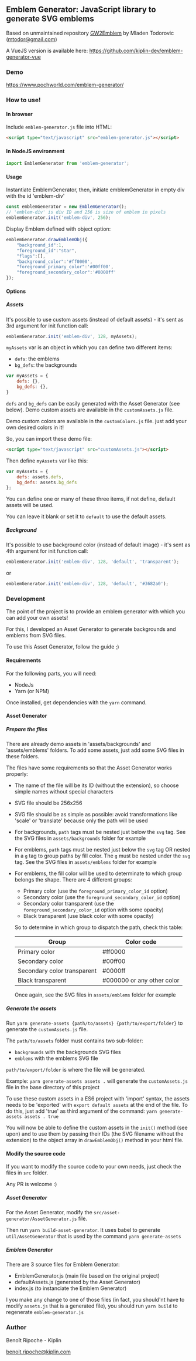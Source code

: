 ## Emblem Generator: JavaScript library to generate SVG emblems

Based on unmaintained repository [GW2Emblem](https://github.com/mtodor/gw2emblem) by Mladen Todorovic (mtodor@gmail.com)

A VueJS version is available here: https://github.com/kiplin-dev/emblem-generator-vue

### Demo
https://www.pochworld.com/emblem-generator/

### How to use!

#### In browser
Include `emblem-generator.js` file into HTML:

```html
<script type="text/javascript" src="emblem-generator.js"></script>
```

#### In NodeJS environment
```javascript
import EmblemGenerator from 'emblem-generator';
```

#### Usage

Instantiate EmblemGenerator, then, initiate emblemGenerator in empty div with the id 'emblem-div'

```javascript
const emblemGenerator = new EmblemGenerator();
// 'emblem-div' is div ID and 256 is size of emblem in pixels
emblemGenerator.init('emblem-div', 256);
```

Display Emblem defined with object option:

```javascript
emblemGenerator.drawEmblemObj({
    "background_id":1,
    "foreground_id":"star",
    "flags":[],
    "background_color":'#ff0000',
    "foreground_primary_color":'#00ff00',
    "foreground_secondary_color":'#0000ff'
});
```

#### Options

##### Assets

It's possible to use custom assets (instead of default assets) - it's sent as 3rd argument for init function call:

```javascript
emblemGenerator.init('emblem-div', 128, myAssets);
```

`myAssets` var is an object in which you can define two different items:
- `defs`: the emblems
- `bg_defs`: the backgrounds

```javascript
var myAssets = {
    defs: {},
    bg_defs: {},
}
```

`defs` and `bg_defs` can be easily generated with the Asset Generator (see below). Demo custom assets are available in the `customAssets.js` file.

Demo custom colors are available in the `customColors.js` file. just add your own desired colors in it!

So, you can import these demo file:
```html
<script type="text/javascript" src="customAssets.js"></script>
```

Then define `myAssets` var like this:
```javascript
var myAssets = {
    defs: assets.defs,
    bg_defs: assets.bg_defs
};
```

You can define one or many of these three items, if not define, default assets will be used.

You can leave it blank or set it to `default` to use the default assets.

##### Background

It's possible to use background color (instead of default image) - it's sent as 4th argument for init function call:
```javascript
emblemGenerator.init('emblem-div', 128, 'default', 'transparent');
```
or
```javascript
emblemGenerator.init('emblem-div', 128, 'default', '#3682a0');
```

### Development

The point of the project is to provide an emblem generator with which you can add your own assets!

For this, I developed an Asset Generator to generate backgrounds and emblems from SVG files.

To use this Asset Generator, follow the guide ;)

#### Requirements

For the following parts, you will need:
- NodeJs
- Yarn (or NPM)

Once installed, get dependencies with the `yarn` command.

#### Asset Generator

##### Prepare the files
There are already demo assets in 'assets/backgrounds' and 'assets/emblems' folders. To add some assets, just add some SVG files in these folders.

The files have some requirements so that the Asset Generator works properly:
- The name of the file will be its ID (without the extension), so choose simple names without special characters
- SVG file should be 256x256
- SVG file should be as simple as possible: avoid transformations like 'scale' or 'translate' because only the path will be used 
- For backgrounds, `path` tags must be nested just below the `svg` tag. See the SVG files in `assets/backgrounds` folder for example
- For emblems, `path` tags must be nested just below the `svg` tag OR nested in a `g` tag to group paths by fill color. The `g` must be nested under the `svg` tag. See the SVG files in `assets/emblems` folder for example
- For emblems, the fill color will be used to determinate to which group belongs the shape. There are 4 different groups:
    - Primary color (use the `foreground_primary_color_id` option)
    - Secondary color (use the `foreground_secondary_color_id` option)
    - Secondary color transparent (use the `foreground_secondary_color_id` option with some opacity)
    - Black transparent (use black color with some opacity)
 
    So to determine in which group to dispatch the path, check this table:
    
    | Group                       | Color code                   |
    |-----------------------------|----------------------------|
    | Primary color               | #ff0000                    |
    | Secondary color             | #00ff00                    |
    | Secondary color transparent | #0000ff                    |
    | Black transparent           | #000000 or any other color |
    
    Once again, see the SVG files in `assets/emblems` folder for example
    
##### Generate the assets

Run `yarn generate-assets {path/to/assets} {path/to/export/folder}` to generate the `customAssets.js` file.

The `path/to/assets` folder must contains two sub-folder:
- `backgrounds` with the backgrounds SVG files
- `emblems` with the emblems SVG file

`path/to/export/folder` is where the file will be generated.

Example: `yarn generate-assets assets .` will generate the `customAssets.js` file in the base directory of this project

To use these custom assets in a ES6 project with 'import' syntax, the assets needs to be 'exported' with `export default assets` at the end of the file. To do this, just add 'true' as third argument of the command: `yarn generate-assets assets . true`

You will now be able to define the custom assets in the `init()` method (see upon) and to use them by passing their IDs (the SVG filename without the extension) to the object array in `drawEmblemObj()` method in your html file.

#### Modify the source code

If you want to modify the source code to your own needs, just check the files in `src` folder.

Any PR is welcome :)

##### Asset Generator

For the Asset Generator, modify the `src/asset-generator/AssetGenerator.js` file.

Then run `yarn build-asset-generator`. It uses babel to generate `util/AssetGenerator` that is used by the command `yarn generate-assets`

##### Emblem Generator

There are 3 source files for Emblem Generator:
- EmblemGenerator.js (main file based on the original project)
- defaultAssets.js (generated by the Asset Generator)
- index.js (to instanciate the Emblem Generator)

I you make any change to one of those files (in fact, you should'nt have to modify `assets.js` that is a generated file), you should run `yarn build` to regenerate `emblem-generator.js`

### Author

Benoît Ripoche - Kiplin

benoit.ripoche@kiplin.com
